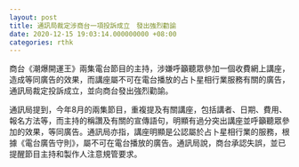 ```yaml
---
layout: post
title: 通訊局裁定涉商台一項投訴成立　發出強烈勸諭
date: 2020-12-15 19:03:14.000000000 +08:00
categories: rthk
---
```


商台《潮爆開運王》兩集電台節目的主持，涉嫌呼籲聽眾參加一個收費網上講座，造成等同廣告的效果，而講座屬不可在電台播放的占卜星相行業服務有關的廣告，通訊局裁定投訴成立，並向商台發出強烈勸諭。

通訊局提到，今年8月的兩集節目，重複提及有關講座，包括講者、日期、費用、報名方法等，而主持的稱讚及有關的宣傳語句，明顯有過分突出講座並呼籲聽眾參加的效果，等同廣告。通訊局亦指，講座明顯是公認屬於占卜星相行業的服務，根據《電台廣告守則》，屬不可在電台播放的廣告。通訊局說，商台承認失誤，並已提醒節目主持和製作人注意規管要求。
